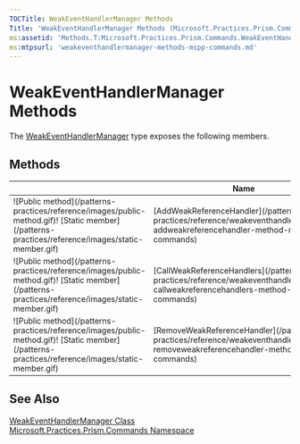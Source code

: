 ```yaml
---
TOCTitle: WeakEventHandlerManager Methods
Title: 'WeakEventHandlerManager Methods (Microsoft.Practices.Prism.Commands)'
ms:assetid: 'Methods.T:Microsoft.Practices.Prism.Commands.WeakEventHandlerManager'
ms:mtpsurl: 'weakeventhandlermanager-methods-mspp-commands.md'
---
```


# WeakEventHandlerManager Methods

The [WeakEventHandlerManager](/patterns-practices/reference/weakeventhandlermanager-class-mspp-commands) type exposes the following members.

## Methods

<table>
<colgroup>
<col width="33%" />
<col width="33%" />
<col width="33%" />
</colgroup>
<thead>
<tr class="header">
<th> </th>
<th>Name</th>
<th>Description</th>
</tr>
</thead>
<tbody>
<tr class="odd">
<td>![Public method](/patterns-practices/reference/images/public-method.gif)! [Static member](/patterns-practices/reference/images/static-member.gif)</td>
<td>[AddWeakReferenceHandler](/patterns-practices/reference/weakeventhandlermanager-addweakreferencehandler-method-mspp-commands)</td>
<td><div class="summary">
Adds a handler to the supplied list in a weak way.
</div></td>
</tr>
<tr class="even">
<td>![Public method](/patterns-practices/reference/images/public-method.gif)! [Static member](/patterns-practices/reference/images/static-member.gif)</td>
<td>[CallWeakReferenceHandlers](/patterns-practices/reference/weakeventhandlermanager-callweakreferencehandlers-method-mspp-commands)</td>
<td><div class="summary">
Invokes the handlers
</div></td>
</tr>
<tr class="odd">
<td>![Public method](/patterns-practices/reference/images/public-method.gif)! [Static member](/patterns-practices/reference/images/static-member.gif)</td>
<td>[RemoveWeakReferenceHandler](/patterns-practices/reference/weakeventhandlermanager-removeweakreferencehandler-method-mspp-commands)</td>
<td><div class="summary">
Removes an event handler from the reference list.
</div></td>
</tr>
</tbody>
</table>

## See Also

[WeakEventHandlerManager Class](/patterns-practices/reference/weakeventhandlermanager-class-mspp-commands)  
[Microsoft.Practices.Prism.Commands Namespace](/patterns-practices/reference/mspp-commands-namespace)  